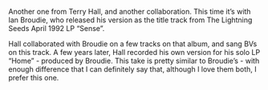 Another one from Terry Hall, and another collaboration. This time it’s with Ian Broudie, who released his version as the title track from The Lightning Seeds April 1992 LP “Sense”.

Hall collaborated with Broudie on a few tracks on that album, and sang BVs on this track.  A few years later, Hall recorded his own version for his solo LP “Home” - produced by Broudie. This take is pretty similar to Broudie’s - with enough difference that I can definitely say that, although I love them both,  I prefer this one.
